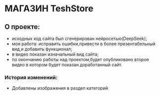 # МАГАЗИН TeshStore

## О проекте:
- исходных код сайта был сгенерирован нейросетью(DeepSeek);
- моя работа: исправить ошибки,привести в более презентабельный вид,и добавить функционал;
- в видео показан изначальный вид сайта;
- по окончанию работы над проектом,будет опубликовано второе видео в котором будет показан доработанный сайт.

### История изменений:
- Добавлены изображения в раздел категорий
